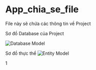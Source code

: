 
# App_chia_se_file

File này sẽ chứa các thông tin về Project

Sơ đồ Database của Project

![Database Model](https://i.imgur.com/Pkinuyc.png)

Sơ đồ thực thể
![Entity Model](https://imgur.com/oKNZ1gJ.png)

1